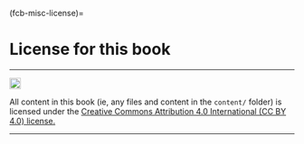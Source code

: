 (fcb-misc-license)=
# License for this book

---
<a href="https://creativecommons.org/licenses/by/4.0/"><img src="https://mirrors.creativecommons.org/presskit/buttons/80x15/png/by.png" height="20"/></a>

All content in this book (ie, any files and content in the `content/` folder)
is licensed under the [Creative Commons Attribution 4.0 International (CC BY 4.0) license.](https://creativecommons.org/licenses/by/4.0/)



---